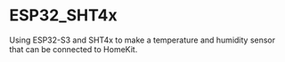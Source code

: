 # ESP32_SHT4x
Using ESP32-S3 and SHT4x to make a temperature and humidity sensor that can be connected to HomeKit.

